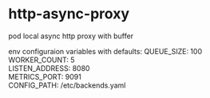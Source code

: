# http-async-proxy
pod local async http proxy with buffer

env configuraion variables with defaults:
QUEUE_SIZE: 100  
WORKER_COUNT: 5  
LISTEN_ADDRESS: 8080  
METRICS_PORT: 9091  
CONFIG_PATH: /etc/backends.yaml
